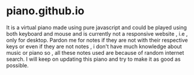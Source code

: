 # piano.github.io
It is a virtual piano made using pure javascript and could be played using both keyboard and mouse and is currently not a responsive website , i.e , only for desktop. Pardon me for notes if they are not with their respective keys or even if they are not notes , i don't have much knowledge about music or piano so , all these notes used are because of random internet search. I will keep on updating this piano and try to make it as good as possible. 
